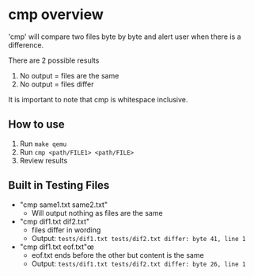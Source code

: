 # cmp overview

'cmp' will compare two files byte by byte and alert user when there is a difference. 

There are 2 possible results
1. No output = files are the same
2. No output = files differ

It is important to note that cmp is whitespace inclusive.

## How to use
1. Run  ```make qemu```
2. Run ``` cmp <path/FILE1> <path/FILE> ```
3. Review results

## Built in Testing Files 
- "cmp same1.txt same2.txt"
    - Will output nothing as files are the same
- "cmp dif1.txt dif2.txt"
    - files differ in wording
    - Output: ```tests/dif1.txt tests/dif2.txt differ: byte 41, line 1```
- "cmp dif1.txt eof.txt"œ
    - eof.txt ends before the other but content is the same
    - Output: ```tests/dif1.txt tests/dif2.txt differ: byte 26, line 1```
